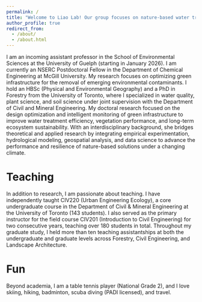 ```yaml
---
permalink: /
title: "Welcome to Liao Lab! Our group focuses on nature-based water treatment, blue-green infrastrcuture, remote sensing and GIS, and ecosystem services"
author_profile: true
redirect_from: 
  - /about/
  - /about.html
---
```


​I am an incoming assistant professor in the School of Environmental Sciences at the University of Guelph (starting in January 2026). I am currently an NSERC Postdoctoral Fellow in the Department of Chemical Engineering at McGill University. My research focuses on optimizing green infrastructure for the removal of emerging environmental contaminants. I hold an HBSc (Physical and Environmental Geography) and a PhD in Forestry from the University of Toronto, where I specialized in water quality, plant science, and soil science under joint supervision with the Department of Civil and Mineral Engineering. My doctoral research focused on the design optimization and intelligent monitoring of green infrastructure to improve water treatment efficiency, vegetation performance, and long-term ecosystem sustainability. With an interdisciplinary background, she bridges theoretical and applied research by integrating empirical experimentation, hydrological modeling, geospatial analysis, and data science to advance the performance and resilience of nature-based solutions under a changing climate.

 <!-- You can fork [this template](https://github.com/academicpages/academicpages.github.io) right now, modify the configuration and Markdown files, add your own PDFs and other content, and have your own site for free, with no ads! -->

Teaching
======
In addition to research,  I am passionate about teaching. I have independently taught CIV220 (Urban Engineering Ecology), a core undergraduate course in the Department of Civil & Mineral Engineering at the University of Toronto (143 students). I also served as the primary instructor for the field course CIV201 (Introduction to Civil Engineering) for two consecutive years, teaching over 180 students in total. Throughout my graduate study, I held more than ten teaching assistantships at both the undergraduate and graduate levels across Forestry, Civil Engineering, and Landscape Architecture. 

Fun
======
Beyond academia, I am a table tennis player (National Grade 2), and I love skiing, hiking, badminton, scuba diving (PADI licensed), and travel.
